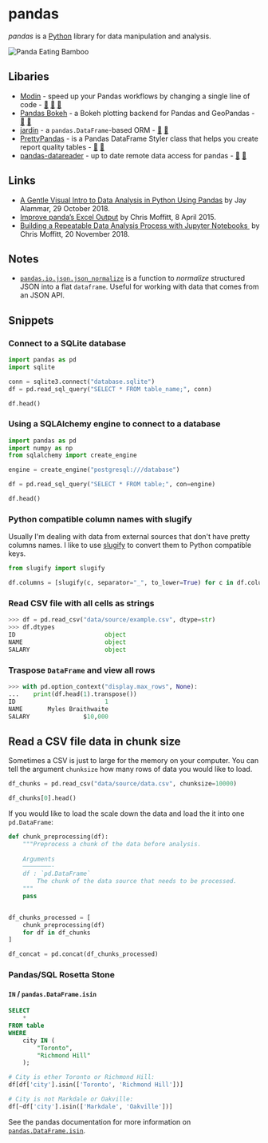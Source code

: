 # pandas

<dfn>pandas</dfn> is a [Python][1] library for data manipulation and analysis.

![Panda Eating Bamboo][image-1]

## Libaries

-   [Modin][2] - speed up your Pandas workflows by changing a single line of code - [📣][3] [🐙][4] [🐍][5]
-   [Pandas Bokeh][6] - a Bokeh plotting backend for Pandas and GeoPandas - [🐙][7] [🐍][8]
-   [jardin][9] - a `pandas.DataFrame`-based ORM - [🐙][10] [🐍][11]
-   [PrettyPandas][12] - is a Pandas DataFrame Styler class that helps you create report quality tables - [🐙][13] [🐍][14]
-   [pandas-datareader](https://pydata.github.io/pandas-datareader/) - up to date remote data access for pandas - [🐙](https://github.com/pydata/pandas-datareader) [🐍](https://pypi.org/project/pandas-datareader/)

## Links

-   [A Gentle Visual Intro to Data Analysis in Python Using Pandas][15] by Jay Alammar, 29 October 2018.
-   [Improve panda’s Excel Output][16] by Chris Moffitt, 8 April 2015.
-   [Building a Repeatable Data Analysis Process with Jupyter Notebooks ][17] by Chris Moffitt, 20 November 2018.

## Notes

-   [`pandas.io.json.json_normalize`][18] is a function to _normalize_ structured JSON into a flat `dataframe`. Useful for working with data that comes from an JSON API.

## Snippets

### Connect to a SQLite database

```python
import pandas as pd
import sqlite

conn = sqlite3.connect("database.sqlite")
df = pd.read_sql_query("SELECT * FROM table_name;", conn)

df.head()
```

### Using a SQLAlchemy engine to connect to a database

```python
import pandas as pd
import numpy as np
from sqlalchemy import create_engine

engine = create_engine("postgresql:///database")

df = pd.read_sql_query("SELECT * FROM table;", con=engine)

df.head()
```

### Python compatible column names with slugify

Usually I'm dealing with data from external sources that don't have pretty columns names. I like to use [slugify][19] to convert them to Python compatible keys.

```python
from slugify import slugify

df.columns = [slugify(c, separator="_", to_lower=True) for c in df.columns]
```

### Read CSV file with all cells as strings

```python
>>> df = pd.read_csv("data/source/example.csv", dtype=str)
>>> df.dtypes
ID                         object
NAME                       object
SALARY                     object
```

### Traspose `DataFrame` and view all rows

```python
>>> with pd.option_context("display.max_rows", None):
...    print(df.head(1).transpose())
ID                         1
NAME       Myles Braithwaite
SALARY               $10,000
```

## Read a CSV file data in chunk size

Sometimes a CSV is just to large for the memory on your computer. You can tell the argument `chunksize` how many rows of data you would like to load. 

```python
df_chunks = pd.read_csv("data/source/data.csv", chunksize=10000)

df_chunks[0].head()
```

If you would like to load the scale down the data and load the it into one `pd.DataFrame`:

```python
def chunk_preprocessing(df):
    """Preprocess a chunk of the data before analysis.
    
    Arguments
    ————————-
    df : `pd.DataFrame`
        The chunk of the data source that needs to be processed.
    """
    pass


df_chunks_processed = [
    chunk_preprocessing(df)
    for df in df_chunks
]

df_concat = pd.concat(df_chunks_processed)
```

### Pandas/SQL Rosetta Stone

#### `IN` / `pandas.DataFrame.isin`

```sql
SELECT
	*
FROM table
WHERE
	city IN (
		"Toronto",
		"Richmond Hill"
	);
```

```python
# City is ether Toronto or Richmond Hill:
df[df['city'].isin(['Toronto', 'Richmond Hill'])]

# City is not Markdale or Oakville:
df[~df['city'].isin(['Markdale', 'Oakville'])]
```

See the pandas documentation for more information on [`pandas.DataFrame.isin`][20].

[1]:	README.md
[2]:	https://modin.readthedocs.io/en/latest/
[3]:	https://rise.cs.berkeley.edu/blog/modin-pandas-on-ray-october-2018/ "Modin (Pandas on Ray)"
[4]:	https://github.com/modin-project/modin/ "Modin on GitHub"
[5]:	https://pypi.org/project/modin/ "Modin on PyPi"
[6]:	https://github.com/PatrikHlobil/Pandas-Bokeh
[7]:	https://github.com/PatrikHlobil/Pandas-Bokeh "Pandas Bokeh on GitHub"
[8]:	https://pypi.org/project/pandas-bokeh/ "Pandas Bokeh on PyPi"
[9]:	https://jardin.readthedocs.io/en/latest/
[10]:	https://github.com/instacart/jardin "jardin on GitHub"
[11]:	https://pypi.org/project/jardin/ "jardin on PyPi"
[12]:	https://prettypandas.readthedocs.io/en/latest/
[13]:	https://github.com/HHammond/PrettyPandas "PrettyPandas on GitHub"
[14]:	https://pypi.org/project/prettypandas/ "PrettyPandas on PyPi"
[15]:	https://jalammar.github.io/gentle-visual-intro-to-data-analysis-python-pandas/
[16]:	http://pbpython.com/improve-pandas-excel-output.html
[17]:	http://pbpython.com/notebook-process.html
[18]:	https://pandas.pydata.org/pandas-docs/stable/generated/pandas.io.json.json_normalize.html
[19]:	https://pypi.python.org/pypi/awesome-slugify
[20]:	https://pandas.pydata.org/pandas-docs/stable/generated/pandas.DataFrame.isin.html

[image-1]:	../../assets/gifs/panda-eating.gif
